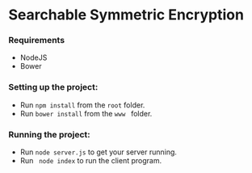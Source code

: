 # Searchable Symmetric Encryption

### Requirements

* NodeJS
* Bower

### Setting up the project:

 * Run  ``` npm install ``` from the `root` folder.
 * Run ``` bower install ``` from the `www ` folder.

### Running the project:

 * Run ``` node server.js ``` to get your server running.
 * Run ``` node index``` to run the client program.
